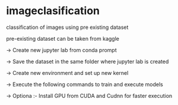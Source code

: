 # imageclasification
classification of images using pre existing dataset

pre-existing dataset can be taken from kaggle



-> Create new jupyter lab from conda prompt

-> Save the dataset in the same folder where jupyter lab is created

-> Create new environment and set up new kernel

-> Execute the following commands to train and execute models

-> Optiona :- Install GPU from CUDA and Cudnn for faster execution
